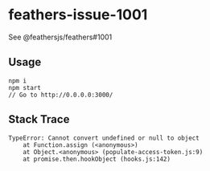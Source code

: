 # feathers-issue-1001

See @feathersjs/feathers#1001

## Usage

```
npm i
npm start
// Go to http://0.0.0.0:3000/
```

## Stack Trace

```
TypeError: Cannot convert undefined or null to object
    at Function.assign (<anonymous>)
    at Object.<anonymous> (populate-access-token.js:9)
    at promise.then.hookObject (hooks.js:142)
```
